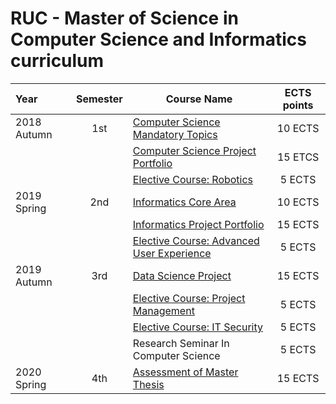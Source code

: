 # RUC - Master of Science in Computer Science and Informatics curriculum

| Year        | Semester | Course Name                               | ECTS points |
| :---------- | :------: | ----------------------------------------- | :---------: |
| 2018 Autumn | 1st      | [Computer Science Mandatory Topics](https://github.com/Hunor85/ruc-computer-science-and-informatics-master-of-science/tree/master/1st%20semester/Computer%20Science%20Mandatory%20Topics)        | 10 ECTS     |
|             |          | [Computer Science Project Portfolio](https://github.com/Hunor85/ruc-computer-science-and-informatics-master-of-science/tree/master/1st%20semester/Computer%20Science%20Project%20Portfolio)        | 15 ETCS     |
|             |          | [Elective Course: Robotics](https://github.com/Hunor85/ruc-computer-science-and-informatics-master-of-science/tree/master/1st%20semester/Elective%20Course%20-%20Robotics)                 | 5 ECTS      |
| 2019 Spring | 2nd      | [Informatics Core Area](https://github.com/Hunor85/ruc-computer-science-and-informatics-master-of-science/tree/master/2nd%20semester/Informatics%20Core%20Area)                     | 10 ECTS     |
|             |          | [Informatics Project Portfolio](https://github.com/Hunor85/ruc-computer-science-and-informatics-master-of-science/tree/master/2nd%20semester/Informatics%20Project%20Portfolio)             | 15 ECTS     |
|             |          | [Elective Course: Advanced User Experience](https://github.com/Hunor85/ruc-computer-science-and-informatics-master-of-science/tree/master/2nd%20semester/Elective%20Course%20-%20Advanced%20User%20Experience) | 5 ECTS      |
| 2019 Autumn | 3rd      | [Data Science Project](https://github.com/Hunor85/ruc-computer-science-and-informatics-master-of-science/tree/master/3rd%20semester/Data%20Science%20Project)                      | 15 ECTS     |
|             |          | [Elective Course: Project Management](https://github.com/Hunor85/ruc-computer-science-and-informatics-master-of-science/tree/master/3rd%20semester/Elective%20Course%20-%20Project%20Management)       | 5 ECTS      |   
|             |          | [Elective Course: IT Security](https://github.com/Hunor85/ruc-computer-science-and-informatics-master-of-science/tree/master/3rd%20semester/Elective%20Course%20-%20IT%20Security)              | 5 ECTS      |
|             |          | Research Seminar In Computer Science      | 5 ECTS      |
| 2020 Spring | 4th      | [Assessment of Master Thesis](https://github.com/Hunor85/ruc-computer-science-and-informatics-master-of-science/tree/master/4th%20semester/Assessment%20of%20Master%20Thesis)               | 15 ECTS     |

